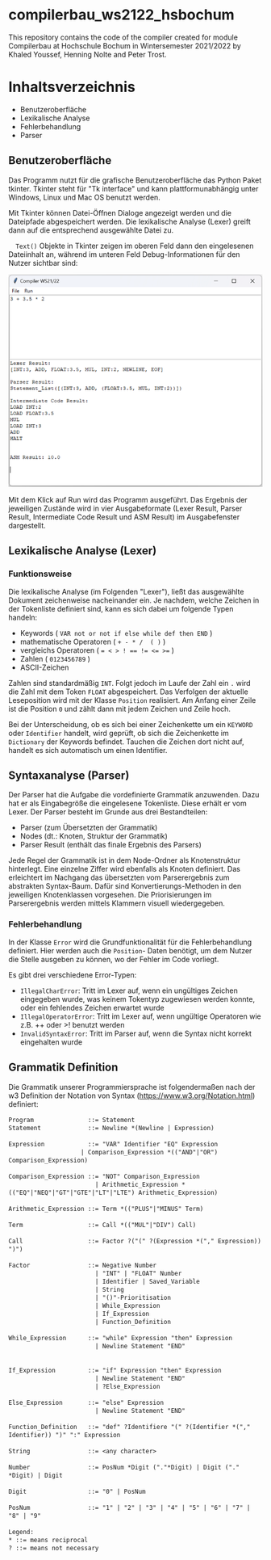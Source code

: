 # compilerbau_ws2122_hsbochum
This repository contains the code of the compiler created for module Compilerbau at Hochschule Bochum in Wintersemester 2021/2022 by Khaled Youssef, Henning Nolte and Peter Trost.


# Inhaltsverzeichnis
 - Benutzeroberfläche
 - Lexikalische Analyse
-  Fehlerbehandlung
-  Parser


## Benutzeroberfläche
Das Programm nutzt für die grafische Benutzeroberfläche das Python Paket tkinter. Tkinter steht für "Tk interface" und kann plattformunabhängig unter Windows, Linux und Mac OS benutzt werden.

Mit Tkinter können Datei-Öffnen Dialoge angezeigt werden und die Dateipfade abgespeichert werden. Die lexikalische Analyse (Lexer) greift dann auf die entsprechend ausgewählte Datei zu. 

`  Text()`  Objekte in Tkinter zeigen im oberen Feld dann den eingelesenen Dateiinhalt an, während im unteren Feld Debug-Informationen für den Nutzer sichtbar sind:

![tkinter](img/tkinter.png "tkinter")

Mit dem Klick auf Run wird das Programm ausgeführt.
Das Ergebnis der jeweiligen Zustände wird in vier Ausgabeformate
(Lexer Result, Parser Result, Intermediate Code Result und ASM Result) im Ausgabefenster dargestellt.
## Lexikalische Analyse (Lexer)

### Funktionsweise
Die lexikalische Analyse (im Folgenden "Lexer"), ließt das ausgewählte Dokument zeichenweise nacheinander ein.
Je nachdem, welche Zeichen in der Tokenliste definiert sind, kann es sich dabei um folgende Typen handeln:

- Keywords ( `VAR not or not if else while def then END` )
- mathematische Operatoren ( `+ - * /  ( )` )
- vergleichs Operatoren ( ` = < > ! == != <= >= ` )
- Zahlen ( `0123456789` )
- ASCII-Zeichen

Zahlen sind standardmäßig `INT`. Folgt jedoch im Laufe der Zahl ein `.` wird die Zahl mit dem Token `FLOAT` abgespeichert.
Das Verfolgen der aktuelle Leseposition wird mit der Klasse `Position` realisiert. Am Anfang einer Zeile ist die Position `0` und zählt dann mit jedem Zeichen und Zeile hoch.

Bei der Unterscheidung, ob es sich bei einer Zeichenkette um ein `KEYWORD` oder `Identifier` handelt, wird geprüft, ob sich die Zeichenkette im `Dictionary` der Keywords befindet. Tauchen die Zeichen dort nicht auf, handelt es sich automatisch um einen Identifier.
## Syntaxanalyse (Parser)

Der Parser hat die Aufgabe die vordefinierte Grammatik anzuwenden.
Dazu hat er als Eingabegröße die eingelesene Tokenliste. Diese erhält er vom Lexer.
Der Parser besteht im Grunde aus drei Bestandteilen:
- Parser (zum Übersetzten der Grammatik)
- Nodes (dt.: Knoten, Struktur der Grammatik)
- Parser Result (enthält das finale Ergebnis des Parsers)

Jede Regel der Grammatik ist in dem Node-Ordner als Knotenstruktur hinterlegt.
Eine einzelne Ziffer wird ebenfalls als Knoten definiert.
Das erleichtert im Nachgang das übersetzten vom Parserergebnis zum abstrakten Syntax-Baum.
Dafür sind Konvertierungs-Methoden in den jeweiligen Knotenklassen vorgesehen.
Die Priorisierungen im Parserergebnis werden mittels Klammern visuell wiedergegeben. 

### Fehlerbehandlung

In der Klasse `Error` wird die Grundfunktionalität für die Fehlerbehandlung definiert. Hier werden auch die `Position`- Daten benötigt, um dem Nutzer die Stelle ausgeben zu können, wo der Fehler im Code vorliegt.

Es gibt drei verschiedene Error-Typen:
- `IllegalCharError`: Tritt im Lexer auf, wenn ein ungültiges Zeichen eingegeben wurde, was keinem Tokentyp zugewiesen werden konnte, oder ein fehlendes Zeichen erwartet wurde
- `IllegalOperatorError`: Tritt im Lexer auf, wenn ungültige Operatoren wie z.B. ++ oder >! benutzt werden
- `InvalidSyntaxError`: Tritt im Parser auf, wenn die Syntax nicht korrekt eingehalten wurde









## Grammatik Definition
Die Grammatik unserer Programmiersprache ist folgendermaßen nach der w3 Definition der Notation von Syntax (https://www.w3.org/Notation.html) definiert:    

```ebnf
Program               ::= Statement
Statement             ::= Newline *(Newline | Expression)
  
Expression            ::= "VAR" Identifier "EQ" Expression  
	                | Comparison_Expression *(("AND"|"OR") Comparison_Expression)  
  
Comparison_Expression ::= "NOT" Comparison_Expression
                        | Arithmetic_Expression *(("EQ"|"NEQ"|"GT"|"GTE"|"LT"|"LTE") Arithmetic_Expression)
  
Arithmetic_Expression ::= Term *(("PLUS"|"MINUS" Term)
  
Term                  ::= Call *(("MUL"|"DIV") Call)
  
Call                  ::= Factor ?("(" ?(Expression *("," Expression)) ")")
  
Factor                ::= Negative Number
                        | "INT" | "FLOAT" Number
                        | Identifier | Saved_Variable
                        | String
                        | "()"-Prioritisation
                        | While_Expression
                        | If_Expression
                        | Function_Definition
                        
While_Expression      ::= "while" Expression "then" Expression
                        | Newline Statement "END"
                        
  
If_Expression         ::= "if" Expression "then" Expression
                        | Newline Statement "END"
                        | ?Else_Expression
  
Else_Expression       ::= "else" Expression
                        | Newline Statement "END" 
  
Function_Definition   ::= "def" ?Identifiere "(" ?(Identifier *("," Identifier)) ")" ":" Expression
  
String                ::= <any character>

Number                ::= PosNum *Digit ("."*Digit) | Digit ("." *Digit) | Digit

Digit                 ::= "0" | PosNum  
  
PosNum                ::= "1" | "2" | "3" | "4" | "5" | "6" | "7" | "8" | "9"  

Legend:
* ::= means reciprocal
? ::= means not necessary
```
